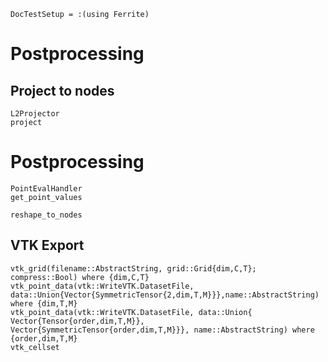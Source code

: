 ```@meta
DocTestSetup = :(using Ferrite)
```
# Postprocessing

## Project to nodes
```@docs
L2Projector
project
```


# Postprocessing
```@docs
PointEvalHandler
get_point_values
```

```@docs
reshape_to_nodes
```

## VTK Export

```@docs
vtk_grid(filename::AbstractString, grid::Grid{dim,C,T}; compress::Bool) where {dim,C,T} 
vtk_point_data(vtk::WriteVTK.DatasetFile, data::Union{Vector{SymmetricTensor{2,dim,T,M}}},name::AbstractString) where {dim,T,M}
vtk_point_data(vtk::WriteVTK.DatasetFile, data::Union{ Vector{Tensor{order,dim,T,M}}, Vector{SymmetricTensor{order,dim,T,M}}}, name::AbstractString) where {order,dim,T,M}
vtk_cellset
```